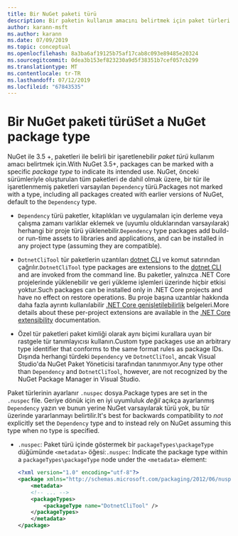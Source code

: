```yaml
---
title: Bir NuGet paketi türü
description: Bir paketin kullanım amacını belirtmek için paket türleri açıklanmaktadır.
author: karann-msft
ms.author: karann
ms.date: 07/09/2019
ms.topic: conceptual
ms.openlocfilehash: 8a3ba6af19125b75af17cab8c093e89485e20324
ms.sourcegitcommit: 0dea3b153ef823230a9d5f38351b7cef057cb299
ms.translationtype: MT
ms.contentlocale: tr-TR
ms.lasthandoff: 07/12/2019
ms.locfileid: "67843535"
---
```

# <a name="set-a-nuget-package-type"></a><span data-ttu-id="68c35-103">Bir NuGet paketi türü</span><span class="sxs-lookup"><span data-stu-id="68c35-103">Set a NuGet package type</span></span>

<span data-ttu-id="68c35-104">NuGet ile 3.5 +, paketleri ile belirli bir işaretlenebilir *paket türü* kullanım amacı belirtmek için.</span><span class="sxs-lookup"><span data-stu-id="68c35-104">With NuGet 3.5+, packages can be marked with a specific *package type* to indicate its intended use.</span></span> <span data-ttu-id="68c35-105">NuGet, önceki sürümleriyle oluşturulan tüm paketleri de dahil olmak üzere, bir tür ile işaretlenmemiş paketleri varsayılan `Dependency` türü.</span><span class="sxs-lookup"><span data-stu-id="68c35-105">Packages not marked with a type, including all packages created with earlier versions of NuGet, default to the `Dependency` type.</span></span>

- <span data-ttu-id="68c35-106">`Dependency` türü paketler, kitaplıkları ve uygulamaları için derleme veya çalışma zamanı varlıklar eklemek ve (uyumlu olduklarından varsayılarak) herhangi bir proje türü yüklenebilir.</span><span class="sxs-lookup"><span data-stu-id="68c35-106">`Dependency` type packages add build- or run-time assets to libraries and applications, and can be installed in any project type (assuming they are compatible).</span></span>

- <span data-ttu-id="68c35-107">`DotnetCliTool` tür paketlerin uzantıları [dotnet CLI](/dotnet/articles/core/tools/index) ve komut satırından çağrılır.</span><span class="sxs-lookup"><span data-stu-id="68c35-107">`DotnetCliTool` type packages are extensions to the [dotnet CLI](/dotnet/articles/core/tools/index) and are invoked from the command line.</span></span> <span data-ttu-id="68c35-108">Bu paketler, yalnızca .NET Core projelerinde yüklenebilir ve geri yükleme işlemleri üzerinde hiçbir etkisi yoktur.</span><span class="sxs-lookup"><span data-stu-id="68c35-108">Such packages can be installed only in .NET Core projects and have no effect on restore operations.</span></span> <span data-ttu-id="68c35-109">Bu proje başına uzantılar hakkında daha fazla ayrıntı kullanılabilir [.NET Core genişletilebilirlik](/dotnet/articles/core/tools/extensibility#per-project-based-extensibility) belgeleri.</span><span class="sxs-lookup"><span data-stu-id="68c35-109">More details about these per-project extensions are available in the  [.NET Core extensibility](/dotnet/articles/core/tools/extensibility#per-project-based-extensibility) documentation.</span></span>

- <span data-ttu-id="68c35-110">Özel tür paketleri paket kimliği olarak aynı biçimi kurallara uyan bir rastgele tür tanımlayıcısı kullanın.</span><span class="sxs-lookup"><span data-stu-id="68c35-110">Custom type packages use an arbitrary type identifier that conforms to the same format rules as package IDs.</span></span> <span data-ttu-id="68c35-111">Dışında herhangi türdeki `Dependency` ve `DotnetCliTool`, ancak Visual Studio'da NuGet Paket Yöneticisi tarafından tanınmıyor.</span><span class="sxs-lookup"><span data-stu-id="68c35-111">Any type other than `Dependency` and `DotnetCliTool`, however, are not recognized by the NuGet Package Manager in Visual Studio.</span></span>

<span data-ttu-id="68c35-112">Paket türlerinin ayarlanır `.nuspec` dosya.</span><span class="sxs-lookup"><span data-stu-id="68c35-112">Package types are set in the `.nuspec` file.</span></span> <span data-ttu-id="68c35-113">Geriye dönük için en iyi uyumluluk *değil* açıkça ayarlanmış `Dependency` yazın ve bunun yerine NuGet varsayılarak türü yok, bu tür üzerinde yararlanmayı belirtilir.</span><span class="sxs-lookup"><span data-stu-id="68c35-113">It's best for backwards compatibility to *not* explicitly set the `Dependency` type and to instead rely on NuGet assuming this type when no type is specified.</span></span>

- <span data-ttu-id="68c35-114">`.nuspec`: Paket türü içinde göstermek bir `packageTypes\packageType` düğümünde `<metadata>` öğesi:</span><span class="sxs-lookup"><span data-stu-id="68c35-114">`.nuspec`: Indicate the package type within a `packageTypes\packageType` node under the `<metadata>` element:</span></span>

    ```xml
    <?xml version="1.0" encoding="utf-8"?>
    <package xmlns="http://schemas.microsoft.com/packaging/2012/06/nuspec.xsd">
        <metadata>
        <!-- ... -->
        <packageTypes>
            <packageType name="DotnetCliTool" />
        </packageTypes>
        </metadata>
    </package>
    ```
